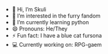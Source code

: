 - 👋 Hi, I’m Skuli
- 👀 I’m interested in the furry fandom
- 🌱 I’m currently learning python
- 😄 Pronouns: He/They
- ⚡ Fun fact: I have a blue cat fursona
- 💻 Currently working on: RPG-gaem

<!---
SkulecDavid/SkulecDavid is a ✨ special ✨ repository because its `README.md` (this file) appears on your GitHub profile.
You can click the Preview link to take a look at your changes.
--->
